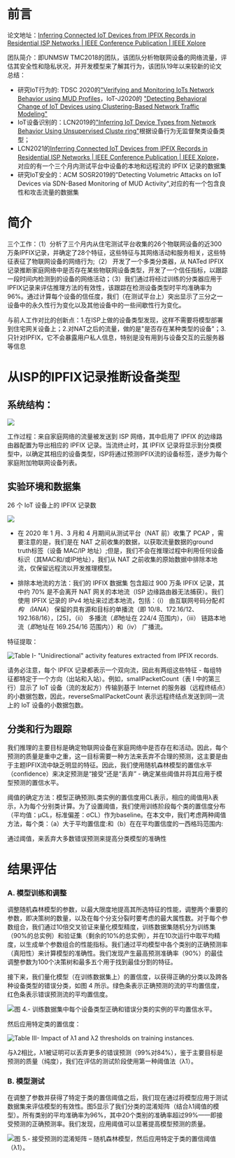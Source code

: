# 前言

论文地址：[Inferring Connected IoT Devices from IPFIX Records in Residential ISP Networks | IEEE Conference Publication | IEEE Xplore](https://ieeexplore.ieee.org/abstract/document/9524954)

团队简介：即UNMSW TMC2018的团队，该团队分析物联网设备的网络流量，评估其安全性和隐私状况，并开发模型来了解其行为，该团队19年以来较新的论文总结：

* 研究IoT行为的: TDSC 2020的["Verifying and Monitoring IoTs Network Behavior using MUD Profiles](https://www2.ee.unsw.edu.au/~hhabibi/pubs/jrnl/20TDSCmud.pdf)，IoT-J2020的 ["Detecting Behavioral Change of IoT Devices using Clustering-Based Network Traffic Modeling"](https://www2.ee.unsw.edu.au/~hhabibi/pubs/jrnl/20IoTJ_1Class.pdf)
 * IoT设备识别的：LCN2019的["Inferring IoT Device Types from Network Behavior Using Unsupervised Cluste ring"](http://www2.ee.unsw.edu.au/~hhabibi/pubs/conf/19lcn_iot.pdf)根据设备行为无监督聚类设备类型；
 * LCN2021的[Inferring Connected IoT Devices from IPFIX Records in Residential ISP Networks | IEEE Conference Publication | IEEE Xplore](https://ieeexplore.ieee.org/abstract/document/9524954)，对应的有一个三个月内测试平台中设备的本地和远程流的 IPFIX 记录的数据集
* 研究IoT安全的：ACM SOSR2019的”Detecting Volumetric Attacks on IoT Devices via SDN-Based Monitoring of MUD Activity“,对应的有一个包含良性和攻击流量的数据集
# 简介
三个工作：（1）分析了三个月内从住宅测试平台收集的26个物联网设备的近300万条IPFIX记录，并确定了28个特征，这些特征与其网络活动和服务相关，这些特征表征了物联网设备的网络行为;（2） 开发了一个多类分类器，从 NATed IPFIX 记录推断家庭网络中是否存在某些物联网设备类型，开发了一个信任指标，以跟踪一段时间内检测到的设备的网络活动；（3）我们通过将经过训练的分类器应用于IPFIX记录来评估推理方法的有效性，该跟踪在检测设备类型时平均准确率为96%。通过计算每个设备的信任度，我们（在测试平台上）突出显示了三分之一设备中的永久性行为变化以及其他设备中的一些间歇性行为变化。

与前人工作对比的创新点：1.在ISP上做的设备类型发现，这样不需要将模型部署到住宅网关设备上；2.对NAT之后的流量，做的是"是否存在某种类型的设备"；3.只针对IPFIX，它不会暴露用户私人信息，特别是没有用到与设备交互的云服务器等信息



# 从ISP的IPFIX记录推断设备类型
## 系统结构：

![](LCN2021报告.assets/pasha1-p8-pasha-large.gif)

工作过程：来自家庭网络的流量被发送到 ISP 网络，其中启用了 IPFIX 的边缘路由器配置为导出相应的 IPFIX 记录。当流终止时，其 IPFIX 记录将显示到分类模型中，以确定其相应的设备类型，ISP将通过预测IPFIX流的设备标签，逐步为每个家庭附加物联网设备列表。

## 实验环境和数据集

26 个 IoT 设备上的 IPFIX 记录数

![](LCN2021报告.assets/pasha2-p8-pasha-large-20220419210401645.gif)

- 在 2020 年 1 月、3 月和 4 月期间从测试平台（NAT 前）收集了 PCAP ，需要注意的是，我们是在 NAT 之前收集的数据，以获取流量数据的ground truth标签（设备 MAC/IP 地址）;但是，我们不会在推理过程中利用任何设备标识（其MAC和/或IP地址），我们从 NAT 之前收集的原始数据中排除本地流，仅保留远程流以开发推理模型。

- 排除本地流的方法：我们的 IPFIX 数据集 包含超过 900 万条 IPFIX 记录，其中约 70% 是不会离开 NAT 网关的本地流（ISP 边缘路由器无法捕获）。我们使用 IPFIX 记录的 IPv4 地址来过滤本地流，包括：（i） 由互联网号码分配*机构 （IANA*） 保留的具有源和目标的单播流（即 10/8、172.16/12、192.168/16），[25]，（ii） 多播流（*即*地址在 224/4 范围内），（iii） 链路本地流（*即*地址在 169.254/16 范围内））和（iv） 广播流。

特征提取：



![Table I-  "Unidirectional" activity features extracted from IPFIX records. ](LCN2021报告.assets/pasha.t1-p8-pasha-small.gif)

请务必注意，每个 IPFIX 记录都表示一个双向流，因此有两组这些特征 - 每组特征都特定于一个方向（出站和入站）。例如，smallPacketCount（表 I 中的第三行）显示了 IoT 设备（流的发起方）传输到基于 Internet 的服务器（远程终结点）的小数据包数，因此，reverseSmallPacketCount 表示远程终结点发送到同一流上的 IoT 设备的小数据包数。

## 分类和行为跟踪

我们推理的主要目标是确定物联网设备在家庭网络中是否存在和活动。因此，每个预测的质量是重中之重，这一目标需要一种方法来丢弃不合理的预测，这主要是由于主题IPFIX流中缺乏明显的特征。因此，我们使用随机森林模型的置信水平（confidence）来决定预测是“接受”还是“丢弃” - 确定某些阈值并将其应用于模型预测的置信水平。

阈值的确定方法：模型正确预测L类实例的置信度用CL表示，相应的阈值用λ表示，λ为每个分别类计算。为了设置阈值，我们使用训练阶段每个类的置信度分布（平均值：µCL，标准偏差：σCL）作为baseline。在本文中，我们考虑两种阈值方法，每个类：（a）大于平均置信度:和（b）在在平均置信度的一西格玛范围内:

通过阈值，来丢弃大多数错误预测来提高分类模型的准确性

# 结果评估

### A. 模型训练和调整

调整随机森林模型的参数，以最大限度地提高其所选特征的性能，调整两个重要的参数，即决策树的数量，以及在每个分支分裂时要考虑的最大属性数。对于每个参数组合，我们通过10倍交叉验证来量化模型精度，训练数据集随机分为训练集（90%的总实例）和验证集（剩余的10%的总实例），并在10次运行中取平均精度，以生成单个参数组合的性能指标。我们通过平均模型中各个类别的正确预测率（真阳性）来计算模型的准确性。我们发现产生最高预测准确率（90%）的最佳调整参数为100个决策树和最多五个用于找到最佳分割的特征。

接下来，我们量化模型（在训练数据集上）的置信度，以获得正确的分类以及跨各种设备类型的错误分类，如图 4 所示。绿色条表示正确预测的流的平均置信度，红色条表示错误预测流的平均置信度。

![图 4.- 训练数据集中每个设备类型正确和错误分类的实例的平均置信水平。](https://ieeexplore.ieee.org/mediastore_new/IEEE/content/media/9524874/9524875/9524954/pasha4-p8-pasha-small.gif)



然后应用特定类的置信度：

![Table III-  Impact of λ1 and λ2 thresholds on training instances. ](LCN2021报告.assets/pasha.t3-p8-pasha-small.gif)

与λ2相比，λ1被证明可以丢弃更多的错误预测（99%对84%），鉴于主要目标是预测的质量（纯度），我们在评估的测试阶段使用第一种阈值法（λ1）。

### B. 模型测试

在调整了参数并获得了特定于类的置信阈值之后，我们现在通过将模型应用于测试数据集来评估模型的有效性。图5显示了我们分类的混淆矩阵（结合λ1阈值的模型）。所有类别的平均准确率为96%，其中20个类别的准确率超过99%——即接受预测的正确预测率。我们发现，应用阈值可以显著提高模型预测的质量。



![图 5.- 接受预测的混淆矩阵 – 随机森林模型，然后应用特定于类的置信阈值 （λ1）。](LCN2021报告.assets/pasha5-p8-pasha-small.gif)